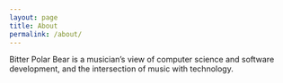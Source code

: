 ```yaml
---
layout: page
title: About
permalink: /about/
---
```


Bitter Polar Bear is a musician’s view of computer science and software development, and the intersection of music with technology.
